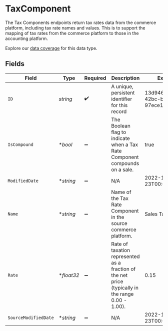 # TaxComponent

The Tax Components endpoints return tax rates data from the commerce platform, including tax rate names and values. This is to support the mapping of tax rates from the commerce platform to those in the accounting platform.

Explore our [data coverage](https://knowledge.codat.io/supported-features/commerce?view=tab-by-data-type&dataType=commerce-disputes) for this data type.


## Fields

| Field                                                                                             | Type                                                                                              | Required                                                                                          | Description                                                                                       | Example                                                                                           |
| ------------------------------------------------------------------------------------------------- | ------------------------------------------------------------------------------------------------- | ------------------------------------------------------------------------------------------------- | ------------------------------------------------------------------------------------------------- | ------------------------------------------------------------------------------------------------- |
| `ID`                                                                                              | *string*                                                                                          | :heavy_check_mark:                                                                                | A unique, persistent identifier for this record                                                   | 13d946f0-c5d5-42bc-b092-97ece17923ab                                                              |
| `IsCompound`                                                                                      | **bool*                                                                                           | :heavy_minus_sign:                                                                                | The Boolean flag to indicate when a Tax Rate Component compounds on a sale.                       | true                                                                                              |
| `ModifiedDate`                                                                                    | **string*                                                                                         | :heavy_minus_sign:                                                                                | N/A                                                                                               | 2022-10-23T00:00:00.000Z                                                                          |
| `Name`                                                                                            | **string*                                                                                         | :heavy_minus_sign:                                                                                | Name of the Tax Rate Component in the source commerce platform.                                   | Sales Tax                                                                                         |
| `Rate`                                                                                            | **float32*                                                                                        | :heavy_minus_sign:                                                                                | Rate of taxation represented as a fraction of the net price (typically in the range 0.00 - 1.00). | 0.15                                                                                              |
| `SourceModifiedDate`                                                                              | **string*                                                                                         | :heavy_minus_sign:                                                                                | N/A                                                                                               | 2022-10-23T00:00:00.000Z                                                                          |